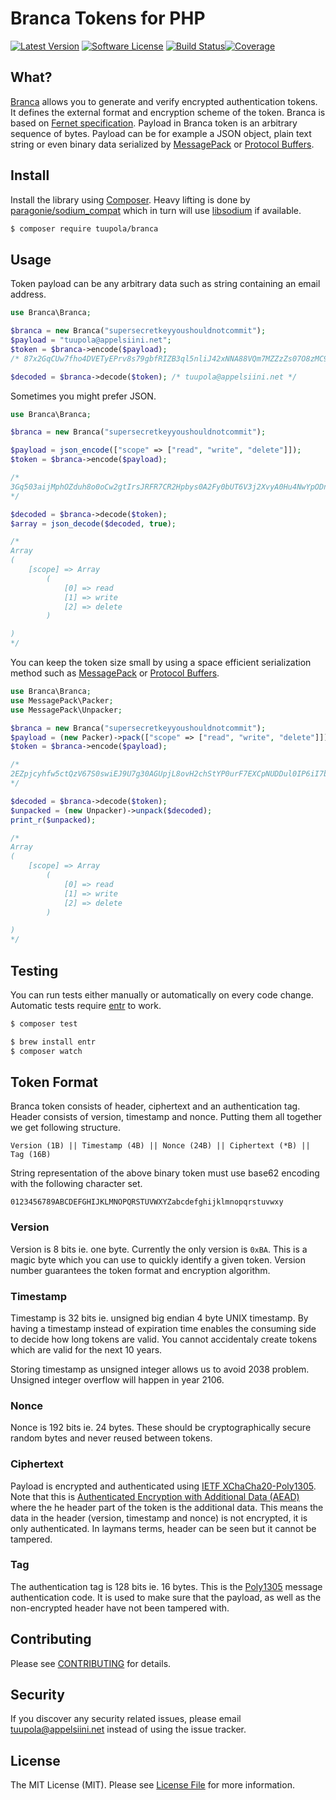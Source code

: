#  Branca Tokens for PHP

[![Latest Version](https://img.shields.io/packagist/v/tuupola/branca.svg?style=flat-square)](https://packagist.org/packages/tuupola/branca)
[![Software License](https://img.shields.io/badge/license-MIT-brightgreen.svg?style=flat-square)](LICENSE.md)
[![Build Status](https://img.shields.io/travis/tuupola/branca-php/master.svg?style=flat-square)](https://travis-ci.org/tuupola/branca-php)[![Coverage](http://img.shields.io/codecov/c/github/tuupola/branca-php.svg?style=flat-square)](https://codecov.io/github/tuupola/branca-php)

## What?

[Branca](https://github.com/tuupola/branca-spec) allows you to generate and
verify encrypted authentication tokens. It defines the external format and
encryption scheme of the token. Branca is based on
[Fernet specification](https://github.com/fernet/spec/blob/master/Spec.md).
Payload in Branca token is an arbitrary sequence of bytes. Payload can be
for example a JSON object, plain text string or even binary data serialized
by [MessagePack](http://msgpack.org/) or
[Protocol Buffers](https://developers.google.com/protocol-buffers/).

## Install

Install the library using [Composer](https://getcomposer.org/). Heavy lifting
is done by [paragonie/sodium_compat](https://github.com/paragonie/sodium_compat)
which in turn will use [libsodium](https://paragonie.com/book/pecl-libsodium)
if available.

``` bash
$ composer require tuupola/branca
```
## Usage

Token payload can be any arbitrary data such as string containing an email
address.

```php
use Branca\Branca;

$branca = new Branca("supersecretkeyyoushouldnotcommit");
$payload = "tuupola@appelsiini.net";
$token = $branca->encode($payload);
/* 87x2GqCUw7fho4DVETyEPrv8s79gbfRIZB3ql5nliJ42xNNA88VQm7MZZzZs07O8zMC9vke0XuMxb */

$decoded = $branca->decode($token); /* tuupola@appelsiini.net */
```

Sometimes you might prefer JSON.

```php
use Branca\Branca;

$branca = new Branca("supersecretkeyyoushouldnotcommit");

$payload = json_encode(["scope" => ["read", "write", "delete"]]);
$token = $branca->encode($payload);

/*
3Gq503aijMphOZduh8o0oCw2gtIrsJRFR7CR2Hpbys0A2Fy0bUT6V3j2XvyA0Hu4NwYpODnIkK8cRZbOyCs5amPic8ys
*/

$decoded = $branca->decode($token);
$array = json_decode($decoded, true);

/*
Array
(
    [scope] => Array
        (
            [0] => read
            [1] => write
            [2] => delete
        )

)
*/
```

You can keep the token size small by using a space efficient serialization method such as [MessagePack](http://msgpack.org/) or [Protocol Buffers](https://developers.google.com/protocol-buffers/).

```php
use Branca\Branca;
use MessagePack\Packer;
use MessagePack\Unpacker;

$branca = new Branca("supersecretkeyyoushouldnotcommit");
$payload = (new Packer)->pack(["scope" => ["read", "write", "delete"]]);
$token = $branca->encode($payload);

/*
2EZpjcyhfw5ctQzV67S0swiEJ9U7g30AGUpjL8ovH2chStYP0urF7EXCpNUDDul0IP6iI7bBSnELZita
*/

$decoded = $branca->decode($token);
$unpacked = (new Unpacker)->unpack($decoded);
print_r($unpacked);

/*
Array
(
    [scope] => Array
        (
            [0] => read
            [1] => write
            [2] => delete
        )

)
*/
```

## Testing

You can run tests either manually or automatically on every code change.
Automatic tests require [entr](http://entrproject.org/) to work.

``` bash
$ composer test
```
``` bash
$ brew install entr
$ composer watch
```

## Token Format

Branca token consists of header, ciphertext and an authentication tag. Header
consists of version, timestamp and nonce. Putting them all together we get
following structure.

```
Version (1B) || Timestamp (4B) || Nonce (24B) || Ciphertext (*B) || Tag (16B)
```

String representation of the above binary token must use base62 encoding with
the following character set.


```
0123456789ABCDEFGHIJKLMNOPQRSTUVWXYZabcdefghijklmnopqrstuvwxy
```

### Version

Version is 8 bits ie. one byte. Currently the only version is `0xBA`. This is a
magic byte which you can use to quickly identify a given token. Version number
guarantees the token format and encryption algorithm.

### Timestamp

Timestamp is 32 bits ie. unsigned big endian 4 byte UNIX timestamp. By having a
timestamp instead of expiration time enables the consuming side to decide how
long tokens are valid. You cannot accidentaly create tokens which are valid for
the next 10 years.

Storing timestamp as unsigned integer allows us to avoid 2038 problem. Unsigned
integer overflow will happen in year 2106.

### Nonce

Nonce is 192 bits ie. 24 bytes. These should be cryptographically secure random
bytes and never reused between tokens.

### Ciphertext

Payload is encrypted and authenticated using [IETF XChaCha20-Poly1305](https://download.libsodium.org/doc/secret-key_cryptography/xchacha20-poly1305_construction.html).
Note that this is [Authenticated Encryption with Additional Data (AEAD)](https://tools.ietf.org/html/rfc7539#section-2.8) where the
he header part of the token is the additional data. This means the data in the
header (version, timestamp and nonce) is not encrypted, it is only
authenticated. In laymans terms, header can be seen but it cannot be tampered.

### Tag

The authentication tag is 128 bits ie. 16 bytes. This is the
[Poly1305](https://en.wikipedia.org/wiki/Poly1305) message authentication
code. It is used to make sure that the payload, as well as the
non-encrypted header have not been tampered with.

## Contributing

Please see [CONTRIBUTING](CONTRIBUTING.md) for details.

## Security

If you discover any security related issues, please email tuupola@appelsiini.net instead of using the issue tracker.

## License

The MIT License (MIT). Please see [License File](LICENSE.md) for more information.
